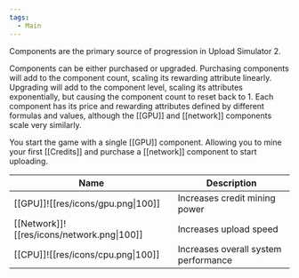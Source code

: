 ```yaml
---
tags:
  - Main
---
```


Components are the primary source of progression in Upload Simulator 2.

Components can be either purchased or upgraded. Purchasing components will add to the component count, scaling its rewarding attribute linearly. Upgrading will add to the component level, scaling its attributes exponentially, but causing the component count to reset back to 1.
Each component has its price and rewarding attributes defined by different formulas and values, although the [[GPU]] and [[network]] components scale very similarly.

You start the game with a single [[GPU]] component. Allowing you to mine your first [[Credits]] and purchase a [[network]] component to start uploading.

| Name                                       | Description                   |
| ------------------------------------------ | ----------------------------- |
| [[GPU]]![[res/icons/gpu.png\|100]]         | Increases credit mining power |
| [[Network]]![[res/icons/network.png\|100]] | Increases upload speed        |
| [[CPU]]![[res/icons/cpu.png\|100]]                                           | Increases overall system performance |